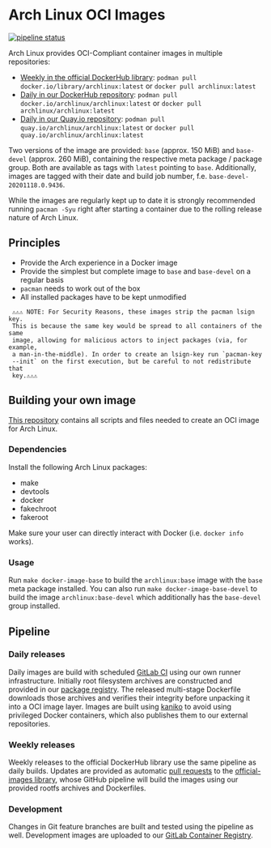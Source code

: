 # Arch Linux OCI Images

[![pipeline status](https://gitlab.archlinux.org/archlinux/archlinux-docker/badges/master/pipeline.svg)](https://gitlab.archlinux.org/archlinux/archlinux-docker/-/commits/master)

Arch Linux provides OCI-Compliant container images in multiple repositories:
* [Weekly in the official DockerHub library](https://hub.docker.com/_/archlinux): `podman pull docker.io/library/archlinux:latest` or `docker pull archlinux:latest`
* [Daily in our DockerHub repository](https://hub.docker.com/r/archlinux/archlinux): `podman pull docker.io/archlinux/archlinux:latest` or `docker pull archlinux/archlinux:latest`
* [Daily in our Quay.io repository](https://quay.io/repository/archlinux/archlinux): `podman pull quay.io/archlinux/archlinux:latest` or `docker pull quay.io/archlinux/archlinux:latest`

Two versions of the image are provided: `base` (approx. 150 MiB) and `base-devel` (approx. 260 MiB), containing the respective meta package / package group. Both are available as tags with `latest` pointing to `base`. Additionally, images are tagged with their date and build job number, f.e. `base-devel-20201118.0.9436`.

While the images are regularly kept up to date it is strongly recommended running `pacman -Syu` right after starting a container due to the rolling release nature of Arch Linux.

## Principles
* Provide the Arch experience in a Docker image
* Provide the simplest but complete image to `base` and `base-devel` on a regular basis
* `pacman` needs to work out of the box
* All installed packages have to be kept unmodified

>>>
     ⚠️⚠️⚠️ NOTE: For Security Reasons, these images strip the pacman lsign key.
     This is because the same key would be spread to all containers of the same
     image, allowing for malicious actors to inject packages (via, for example,
     a man-in-the-middle). In order to create an lsign-key run `pacman-key
     --init` on the first execution, but be careful to not redistribute that
     key.⚠️⚠️⚠️
>>>

## Building your own image

[This repository](https://gitlab.archlinux.org/archlinux/archlinux-docker) contains all scripts and files needed to create an OCI image for Arch Linux.

### Dependencies
Install the following Arch Linux packages:

* make
* devtools
* docker
* fakechroot
* fakeroot

Make sure your user can directly interact with Docker (i.e. `docker info` works).

### Usage
Run `make docker-image-base` to build the `archlinux:base` image with the
`base` meta package installed. You can also run `make docker-image-base-devel` to
build the image `archlinux:base-devel` which additionally has the `base-devel` group installed.

## Pipeline

### Daily releases

Daily images are build with scheduled [GitLab CI](https://gitlab.archlinux.org/archlinux/archlinux-docker/-/blob/master/.gitlab-ci.yml) using our own runner infrastructure. Initially root filesystem archives are constructed and provided in our [package registry](https://gitlab.archlinux.org/archlinux/archlinux-docker/-/packages). The released multi-stage Dockerfile downloads those archives and verifies their integrity before unpacking it into a OCI image layer. Images are built using [kaniko](https://github.com/GoogleContainerTools/kaniko) to avoid using privileged Docker containers, which also publishes them to our external repositories.

### Weekly releases

Weekly releases to the official DockerHub library use the same pipeline as daily builds. Updates are provided as automatic [pull requests](https://github.com/docker-library/official-images/pulls?q=is%3Apr+archlinux+is%3Aclosed+author%3Aarchlinux-github) to the [official-images library](https://github.com/docker-library/official-images/blob/master/library/archlinux), whose GitHub pipeline will build the images using our provided rootfs archives and Dockerfiles.

### Development

Changes in Git feature branches are built and tested using the pipeline as well. Development images are uploaded to our [GitLab Container Registry](https://gitlab.archlinux.org/archlinux/archlinux-docker/container_registry).
